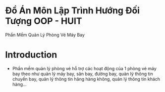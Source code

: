 #  Đồ Án Môn Lập Trình Hướng Đối Tượng OOP - HUIT
 Phần Mềm Quản Lý Phòng Vé Máy Bay
 # Introduction
- Phần mềm quản lý phòng vé hỗ trợ các hoạt động của 1 phòng vé máy bay
  theo như quản lý máy bay, sân bay, đường bay, quản lý thông tin chuyến bay, quản
  lý thông tin hãng hàng không, quản lý thông tin khách hàng...
